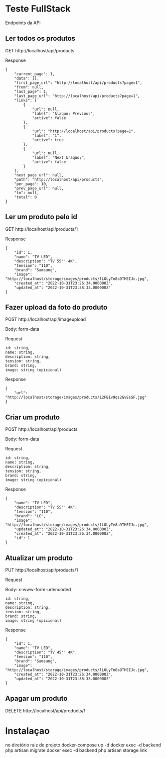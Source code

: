 # Teste FullStack

Endpoints da API

## Ler todos os produtos

GET http://localhost/api/products

Response

    {
        "current_page": 1,
        "data": [],
        "first_page_url": "http://localhost/api/products?page=1",
        "from": null,
        "last_page": 1,
        "last_page_url": "http://localhost/api/products?page=1",
        "links": [
            {
                "url": null,
                "label": "&laquo; Previous",
                "active": false
            },
            {
                "url": "http://localhost/api/products?page=1",
                "label": "1",
                "active": true
            },
            {
                "url": null,
                "label": "Next &raquo;",
                "active": false
            }
        ],
        "next_page_url": null,
        "path": "http://localhost/api/products",
        "per_page": 10,
        "prev_page_url": null,
        "to": null,
        "total": 0
    }

## Ler um produto pelo id

GET http://localhost/api/products/1

Response

    {
        "id": 1,
        "name": "TV LED",
        "description": "TV 55'' 4K",
        "tension": "110",
        "brand": "Samsung",
        "image": "http://localhost/storage/images/products/lLOLyTe8a9THEIJc.jpg",
        "created_at": "2022-10-31T23:26:34.000000Z",
        "updated_at": "2022-10-31T23:38:33.000000Z"
    }

## Fazer upload da foto do produto

POST http://localhost/api/imageupload

Body: form-data

Request

    id: string,
    name: string,
    description: string,
    tension: string,
    brand: string,
    image: string (opicional)

Response

    {
        "url": "http://localhost/storage/images/products/12FB1v9qs2GvEsSF.jpg"
    }

## Criar um produto

POST http://localhost/api/products

Body: form-data

Request

    id: string,
    name: string,
    description: string,
    tension: string,
    brand: string,
    image: string (opicional)
    
Response

    {
        "name": "TV LED",
        "description": "TV 55'' 4K",
        "tension": "110",
        "brand": "LG",
        "image": "http://localhost/storage/images/products/lLOLyTe8a9THEIJc.jpg",
        "updated_at": "2022-10-31T23:26:34.000000Z",
        "created_at": "2022-10-31T23:26:34.000000Z",
        "id": 1
    }

## Atualizar um produto

PUT http://localhost/api/products/1

Request

Body: x-www-form-urlencoded
  
    id: string,
    name: string,
    description: string,
    tension: string,
    brand: string,
    image: string (opicional)

Response

    {
        "id": 1,
        "name": "TV LED",
        "description": "TV 45'' 4K",
        "tension": "110",
        "brand": "Samsung",
        "image": "http://localhost/storage/images/products/lLOLyTe8a9THEIJc.jpg",
        "created_at": "2022-10-31T23:26:34.000000Z",
        "updated_at": "2022-10-31T23:38:33.000000Z"
    }

## Apagar um produto

DELETE http://localhost/api/products/1


# Instalaçao

no diretório raiz do projeto
    docker-compose up -d
    docker exec -d backend php artisan migrate
    docker exec -d backend php artisan storage:link
    
